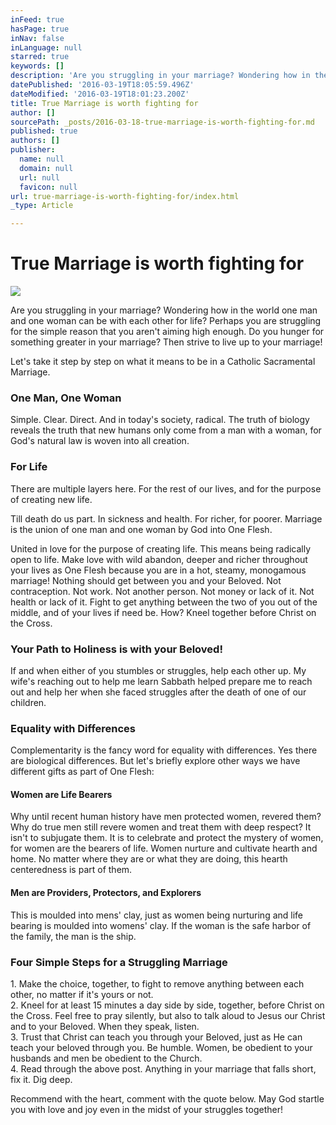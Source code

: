 ```yaml
---
inFeed: true
hasPage: true
inNav: false
inLanguage: null
starred: true
keywords: []
description: 'Are you struggling in your marriage? Wondering how in the world one man and one woman can be with each other for life? Perhaps you are struggling for the simple reason that you aren’t aiming high enough. Do you hunger for something greater in your marriage? Then strive to live up to your marriage!'
datePublished: '2016-03-19T18:05:59.496Z'
dateModified: '2016-03-19T18:01:23.200Z'
title: True Marriage is worth fighting for
author: []
sourcePath: _posts/2016-03-18-true-marriage-is-worth-fighting-for.md
published: true
authors: []
publisher:
  name: null
  domain: null
  url: null
  favicon: null
url: true-marriage-is-worth-fighting-for/index.html
_type: Article

---
```

# True Marriage is worth fighting for
![](https://s3-us-west-2.amazonaws.com/the-grid-img/p/92b4c19b9af2bef156c8e1fa5defead62500e0e4.jpg)

Are you struggling in your marriage? Wondering how in the world one man and one woman can be with each other for life? Perhaps you are struggling for the simple reason that you aren't aiming high enough. Do you hunger for something greater in your marriage? Then strive to live up to your marriage!

Let's take it step by step on what it means to be in a Catholic Sacramental Marriage.

### **One Man, One Woman**

Simple. Clear. Direct. And in today's society, radical. The truth of biology reveals the truth that new humans only come from a man with a woman, for God's natural law is woven into all creation.

### **For Life**

There are multiple layers here. For the rest of our lives, and for the purpose of creating new life.

Till death do us part. In sickness and health. For richer, for poorer. Marriage is the union of one man and one woman by God into One Flesh.

United in love for the purpose of creating life. This means being radically open to life. Make love with wild abandon, deeper and richer throughout your lives as One Flesh because you are in a hot, steamy, monogamous marriage! Nothing should get between you and your Beloved. Not contraception. Not work. Not another person. Not money or lack of it. Not health or lack of it. Fight to get anything between the two of you out of the middle, and of your lives if need be. How? Kneel together before Christ on the Cross.

### Your Path to Holiness is with your Beloved!

If and when either of you stumbles or struggles, help each other up. My wife's reaching out to help me learn Sabbath helped prepare me to reach out and help her when she faced struggles after the death of one of our children.

### Equality with Differences

Complementarity is the fancy word for equality with differences. Yes there are biological differences. But let's briefly explore other ways we have different gifts as part of One Flesh:

#### Women are Life Bearers

Why until recent human history have men protected women, revered them? Why do true men still revere women and treat them with deep respect? It isn't to subjugate them. It is to celebrate and protect the mystery of women, for women are the bearers of life. Women nurture and cultivate hearth and home. No matter where they are or what they are doing, this hearth centeredness is part of them.

#### Men are Providers, Protectors, and Explorers

This is moulded into mens' clay, just as women being nurturing and life bearing is moulded into womens' clay. If the woman is the safe harbor of the family, the man is the ship.

### Four Simple Steps for a Struggling Marriage

1\. Make the choice, together, to fight to remove anything between each other, no matter if it's yours or not.  
2\. Kneel for at least 15 minutes a day side by side, together, before Christ on the Cross. Feel free to pray silently, but also to talk aloud to Jesus our Christ and to your Beloved. When they speak, listen.  
3\. Trust that Christ can teach you through your Beloved, just as He can teach your beloved through you. Be humble. Women, be obedient to your husbands and men be obedient to the Church.  
4\. Read through the above post. Anything in your marriage that falls short, fix it. Dig deep.

Recommend with the heart, comment with the quote below. May God startle you with love and joy even in the midst of your struggles together!